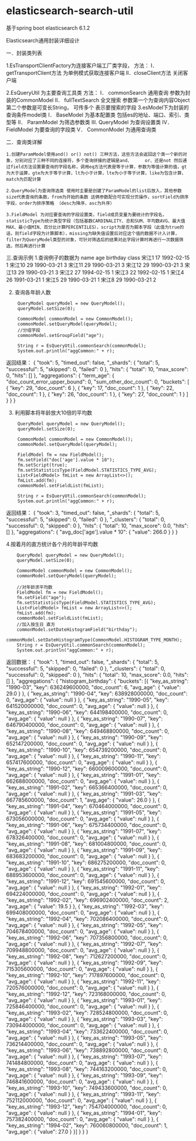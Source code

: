 # elasticsearch-search-util
基于spring boot 
elasticsearch 6.1.2

Elasticsearch通用封装详细设计

一．封装类列表
 
1.EsTransportClientFactory为连接客户端工厂类字段，
方法：
	I．getTransportClient方法 为单例模式获取连接客户端
	II．closeClient方法 关闭客户端

2.EsQueryUtil 为主要查询工具类
	方法：
	I．	commonSearch 通用查询 参数为封装的CommonModel
	II．	fullTextSearch 全文搜索 参数第一个为查询内容Object 第二个参数是可变长String， 可传多个 表示要搜索的字段
	3.esModel下为封装的查询条件model类
	I．		BaseModel 为基本配置类 包括es的地址、端口、索引、类型等
	II． 		ParamModel 为筛选参数类
	III. 	QueryModel 为查询设置类
	IV．	FieldModel 为要查询的字段类
	V．		CommonModel 为通用查询类

二．查询类详解
	
	1.创建ParamModel使用and() or() not() 三种方法，这些方法会返回这个类一个新的对象，分别对应了三种不同的连接符，多个查询拼接的逻辑是and、		or、还是not 然后通过field方法设置要查询的字段名称，调用eq方法代表是等于计算，参数为等值计算的值，gt为大于运算，gte为大于等于计算，lt为小于计算，lte为小于等于计算，like为包含计算，match为匹配计算

	2.QueryModel为查询筛选类 使用时主要是创建了ParamModel的list后放入，其他参数size代表查询的条数，from为开始的条数 这俩参数配合可实现分页操作，sortField为排序字段，order为排序策略 （desc为降序，asc为升序）

	3.FieldModel 为对应要查询的字段设置类，field成员变量为要统计的字段名，statisticType为统计类型字段（包括基数CARDINALITY、总和SUM、平均数AVG、最大值MAX、最小值MIN、百分比计算PERCENTILES），script为是否为脚本字段（此值为true的话，则field字段为计算脚本），missing为缺失值设置后对应这个值的数据不计入计算，filter为QueryModel类型的对象，可针对筛选后的结果对此字段计算时再进行一次数据筛选，然后再进行计算

三.查询示例
1.查询例子的数据为
name	age	birthday	class
宋江1	17	1992-02-15	1
宋江10	29	1990-03-21	3
宋江11	29	1990-03-21	3
宋江12	29	1990-03-21	3
宋江13	29	1990-03-21	3
宋江2	27	1994-02-15	1
宋江3	22	1992-02-15	1
宋江4	26	1991-03-21	1
宋江5	29	1990-03-21	1
宋江8	29	1990-03-21	2

2. 查询各年龄人数

	
        QueryModel queryModel = new QueryModel();
        queryModel.setSize(0);
	
        CommonModel commonModel = new CommonModel();
        commonModel.setQueryModel(queryModel);
        //分组字段
        commonModel.setGroupField("age");
  
        String r = EsQueryUtil.commonSearch(commonModel);
        System.out.println("aggCommon:" + r);

返回结果：
{
  "took": 5,
  "timed_out": false,
  "_shards": {
    "total": 5,
    "successful": 5,
    "skipped": 0,
    "failed": 0
  },
  "hits": {
    "total": 10,
    "max_score": 0,
    "hits": []
  },
  "aggregations": {
    "term_age": {
      "doc_count_error_upper_bound": 0,
      "sum_other_doc_count": 0,
      "buckets": [
        {
          "key": 29,
          "doc_count": 6
        },
        {
          "key": 17,
          "doc_count": 1
        },
        {
          "key": 22,
          "doc_count": 1
        },
        {
          "key": 26,
          "doc_count": 1
        },
        {
          "key": 27,
          "doc_count": 1
        }
      ]
    }
  }
}

3. 利用脚本将年龄放大10倍的平均数
	
	
        QueryModel queryModel = new QueryModel();
        queryModel.setSize(0);
	
        CommonModel commonModel = new CommonModel();
        commonModel.setQueryModel(queryModel);
        
        FieldModel fm = new FieldModel();
        fm.setField("doc['age'].value * 10");
        fm.setScript(true);
        fm.setStatisticsType(FieldModel.STATISTICS_TYPE_AVG);
        List<FieldModel> fmList = new ArrayList<>();
        fmList.add(fm);
        commonModel.setFieldList(fmList);
        
        String r = EsQueryUtil.commonSearch(commonModel);
        System.out.println("aggCommon:" + r);


返回结果：
{
	"took": 3,
	"timed_out": false,
	"_shards": {
		"total": 5,
		"successful": 5,
		"skipped": 0,
		"failed": 0
	},
	"_clusters": {
		"total": 0,
		"successful": 0,
		"skipped": 0
	},
	"hits": {
		"total": 10,
		"max_score": 0.0,
		"hits": []
	},
	"aggregations": {
		"avg_doc['age'].value * 10": {
			"value": 266.0
		}
	}
}

4.按着月的直方统计各个月的年龄平均数
	
	
	    QueryModel queryModel = new QueryModel();
	    queryModel.setSize(0);
	    
	    CommonModel commonModel = new CommonModel();
	    commonModel.setQueryModel(queryModel);
	    
	    //对年龄求平均数
	    FieldModel fm = new FieldModel();
	    fm.setField("age");
	    fm.setStatisticsType(FieldModel.STATISTICS_TYPE_AVG);
	    List<FieldModel> fmList = new ArrayList<>();
	    fmList.add(fm);
	    commonModel.setFieldList(fmList);
	    //加入按生日 直方
	    commonModel.setDateHistogramField("birthday");
	    commonModel.setDateHistogramType(CommonModel.HISTOGRAM_TYPE_MONTH);
	    String r = EsQueryUtil.commonSearch(commonModel);
	    System.out.println("aggCommon:" + r);

返回数据：
{
	"took": 1,
	"timed_out": false,
	"_shards": {
		"total": 5,
		"successful": 5,
		"skipped": 0,
		"failed": 0
	},
	"_clusters": {
		"total": 0,
		"successful": 0,
		"skipped": 0
	},
	"hits": {
		"total": 10,
		"max_score": 0.0,
		"hits": []
	},
	"aggregations": {
		"histogram_birthday": {
			"buckets": [{
				"key_as_string": "1990-03",
				"key": 636249600000,
				"doc_count": 6,
				"avg_age": {
					"value": 29.0
				}
			}, {
				"key_as_string": "1990-04",
				"key": 638928000000,
				"doc_count": 0,
				"avg_age": {
					"value": null
				}
			}, {
				"key_as_string": "1990-05",
				"key": 641520000000,
				"doc_count": 0,
				"avg_age": {
					"value": null
				}
			}, {
				"key_as_string": "1990-06",
				"key": 644198400000,
				"doc_count": 0,
				"avg_age": {
					"value": null
				}
			}, {
				"key_as_string": "1990-07",
				"key": 646790400000,
				"doc_count": 0,
				"avg_age": {
					"value": null
				}
			}, {
				"key_as_string": "1990-08",
				"key": 649468800000,
				"doc_count": 0,
				"avg_age": {
					"value": null
				}
			}, {
				"key_as_string": "1990-09",
				"key": 652147200000,
				"doc_count": 0,
				"avg_age": {
					"value": null
				}
			}, {
				"key_as_string": "1990-10",
				"key": 654739200000,
				"doc_count": 0,
				"avg_age": {
					"value": null
				}
			}, {
				"key_as_string": "1990-11",
				"key": 657417600000,
				"doc_count": 0,
				"avg_age": {
					"value": null
				}
			}, {
				"key_as_string": "1990-12",
				"key": 660009600000,
				"doc_count": 0,
				"avg_age": {
					"value": null
				}
			}, {
				"key_as_string": "1991-01",
				"key": 662688000000,
				"doc_count": 0,
				"avg_age": {
					"value": null
				}
			}, {
				"key_as_string": "1991-02",
				"key": 665366400000,
				"doc_count": 0,
				"avg_age": {
					"value": null
				}
			}, {
				"key_as_string": "1991-03",
				"key": 667785600000,
				"doc_count": 1,
				"avg_age": {
					"value": 26.0
				}
			}, {
				"key_as_string": "1991-04",
				"key": 670464000000,
				"doc_count": 0,
				"avg_age": {
					"value": null
				}
			}, {
				"key_as_string": "1991-05",
				"key": 673056000000,
				"doc_count": 0,
				"avg_age": {
					"value": null
				}
			}, {
				"key_as_string": "1991-06",
				"key": 675734400000,
				"doc_count": 0,
				"avg_age": {
					"value": null
				}
			}, {
				"key_as_string": "1991-07",
				"key": 678326400000,
				"doc_count": 0,
				"avg_age": {
					"value": null
				}
			}, {
				"key_as_string": "1991-08",
				"key": 681004800000,
				"doc_count": 0,
				"avg_age": {
					"value": null
				}
			}, {
				"key_as_string": "1991-09",
				"key": 683683200000,
				"doc_count": 0,
				"avg_age": {
					"value": null
				}
			}, {
				"key_as_string": "1991-10",
				"key": 686275200000,
				"doc_count": 0,
				"avg_age": {
					"value": null
				}
			}, {
				"key_as_string": "1991-11",
				"key": 688953600000,
				"doc_count": 0,
				"avg_age": {
					"value": null
				}
			}, {
				"key_as_string": "1991-12",
				"key": 691545600000,
				"doc_count": 0,
				"avg_age": {
					"value": null
				}
			}, {
				"key_as_string": "1992-01",
				"key": 694224000000,
				"doc_count": 0,
				"avg_age": {
					"value": null
				}
			}, {
				"key_as_string": "1992-02",
				"key": 696902400000,
				"doc_count": 2,
				"avg_age": {
					"value": 19.5
				}
			}, {
				"key_as_string": "1992-03",
				"key": 699408000000,
				"doc_count": 0,
				"avg_age": {
					"value": null
				}
			}, {
				"key_as_string": "1992-04",
				"key": 702086400000,
				"doc_count": 0,
				"avg_age": {
					"value": null
				}
			}, {
				"key_as_string": "1992-05",
				"key": 704678400000,
				"doc_count": 0,
				"avg_age": {
					"value": null
				}
			}, {
				"key_as_string": "1992-06",
				"key": 707356800000,
				"doc_count": 0,
				"avg_age": {
					"value": null
				}
			}, {
				"key_as_string": "1992-07",
				"key": 709948800000,
				"doc_count": 0,
				"avg_age": {
					"value": null
				}
			}, {
				"key_as_string": "1992-08",
				"key": 712627200000,
				"doc_count": 0,
				"avg_age": {
					"value": null
				}
			}, {
				"key_as_string": "1992-09",
				"key": 715305600000,
				"doc_count": 0,
				"avg_age": {
					"value": null
				}
			}, {
				"key_as_string": "1992-10",
				"key": 717897600000,
				"doc_count": 0,
				"avg_age": {
					"value": null
				}
			}, {
				"key_as_string": "1992-11",
				"key": 720576000000,
				"doc_count": 0,
				"avg_age": {
					"value": null
				}
			}, {
				"key_as_string": "1992-12",
				"key": 723168000000,
				"doc_count": 0,
				"avg_age": {
					"value": null
				}
			}, {
				"key_as_string": "1993-01",
				"key": 725846400000,
				"doc_count": 0,
				"avg_age": {
					"value": null
				}
			}, {
				"key_as_string": "1993-02",
				"key": 728524800000,
				"doc_count": 0,
				"avg_age": {
					"value": null
				}
			}, {
				"key_as_string": "1993-03",
				"key": 730944000000,
				"doc_count": 0,
				"avg_age": {
					"value": null
				}
			}, {
				"key_as_string": "1993-04",
				"key": 733622400000,
				"doc_count": 0,
				"avg_age": {
					"value": null
				}
			}, {
				"key_as_string": "1993-05",
				"key": 736214400000,
				"doc_count": 0,
				"avg_age": {
					"value": null
				}
			}, {
				"key_as_string": "1993-06",
				"key": 738892800000,
				"doc_count": 0,
				"avg_age": {
					"value": null
				}
			}, {
				"key_as_string": "1993-07",
				"key": 741484800000,
				"doc_count": 0,
				"avg_age": {
					"value": null
				}
			}, {
				"key_as_string": "1993-08",
				"key": 744163200000,
				"doc_count": 0,
				"avg_age": {
					"value": null
				}
			}, {
				"key_as_string": "1993-09",
				"key": 746841600000,
				"doc_count": 0,
				"avg_age": {
					"value": null
				}
			}, {
				"key_as_string": "1993-10",
				"key": 749433600000,
				"doc_count": 0,
				"avg_age": {
					"value": null
				}
			}, {
				"key_as_string": "1993-11",
				"key": 752112000000,
				"doc_count": 0,
				"avg_age": {
					"value": null
				}
			}, {
				"key_as_string": "1993-12",
				"key": 754704000000,
				"doc_count": 0,
				"avg_age": {
					"value": null
				}
			}, {
				"key_as_string": "1994-01",
				"key": 757382400000,
				"doc_count": 0,
				"avg_age": {
					"value": null
				}
			}, {
				"key_as_string": "1994-02",
				"key": 760060800000,
				"doc_count": 1,
				"avg_age": {
					"value": 27.0
				}
			}]
		}
	}
}
